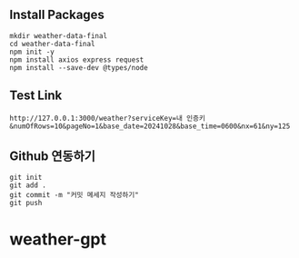## Install Packages

```
mkdir weather-data-final
cd weather-data-final
npm init -y
npm install axios express request
npm install --save-dev @types/node
```

## Test Link

```
http://127.0.0.1:3000/weather?serviceKey=내 인증키&numOfRows=10&pageNo=1&base_date=20241028&base_time=0600&nx=61&ny=125
```

## Github 연동하기

```
git init
git add .
git commit -m "커밋 메세지 작성하기"
git push
```
# weather-gpt

